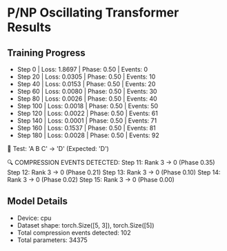 # P/NP Oscillating Transformer Results

## Training Progress

- Step 0 | Loss: 1.8697 | Phase: 0.50 | Events: 0
- Step 20 | Loss: 0.0305 | Phase: 0.50 | Events: 10
- Step 40 | Loss: 0.0153 | Phase: 0.50 | Events: 20
- Step 60 | Loss: 0.0080 | Phase: 0.50 | Events: 30
- Step 80 | Loss: 0.0026 | Phase: 0.50 | Events: 40
- Step 100 | Loss: 0.0018 | Phase: 0.50 | Events: 50
- Step 120 | Loss: 0.0022 | Phase: 0.50 | Events: 61
- Step 140 | Loss: 0.0001 | Phase: 0.50 | Events: 71
- Step 160 | Loss: 0.1537 | Phase: 0.50 | Events: 81
- Step 180 | Loss: 0.0028 | Phase: 0.50 | Events: 92

🧪 Test: 'A B C' → 'D' (Expected: 'D')

🔍 COMPRESSION EVENTS DETECTED:
  Step 11: Rank 3 → 0 (Phase 0.35)
  Step 12: Rank 3 → 0 (Phase 0.21)
  Step 13: Rank 3 → 0 (Phase 0.10)
  Step 14: Rank 3 → 0 (Phase 0.02)
  Step 15: Rank 3 → 0 (Phase 0.00)

## Model Details

- Device: cpu
- Dataset shape: torch.Size([5, 3]), torch.Size([5])
- Total compression events detected: 102
- Total parameters: 34375
